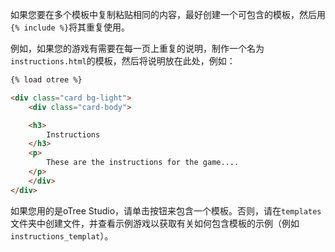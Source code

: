 如果您要在多个模板中复制粘贴相同的内容，最好创建一个可包含的模板，然后用`{% include %}`将其重复使用。

例如，如果您的游戏有需要在每一页上重复的说明，制作一个名为`instructions.html`的模板，然后将说明放在此处，例如：

```HTML
{% load otree %}

<div class="card bg-light">
    <div class="card-body">

    <h3>
        Instructions
    </h3>
    <p>
        These are the instructions for the game....
    </p>
    </div>
</div>
```

如果您用的是oTree Studio，请单击按钮来包含一个模板。否则，请在`templates`文件夹中创建文件，并查看示例游戏以获取有关如何包含模板的示例（例如`instructions_templat`）。
